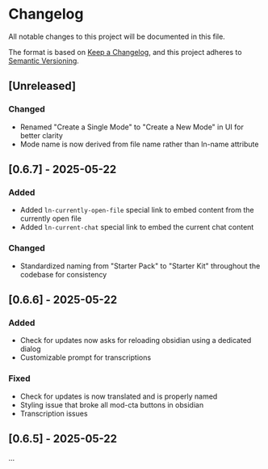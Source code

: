 # Changelog

All notable changes to this project will be documented in this file.

The format is based on [Keep a Changelog](https://keepachangelog.com/en/1.1.0/),
and this project adheres to [Semantic Versioning](https://semver.org/spec/v2.0.0.html).

## [Unreleased]

### Changed
- Renamed "Create a Single Mode" to "Create a New Mode" in UI for better clarity
- Mode name is now derived from file name rather than ln-name attribute

## [0.6.7] - 2025-05-22

### Added
- Added `ln-currently-open-file` special link to embed content from the currently open file
- Added `ln-current-chat` special link to embed the current chat content

### Changed
- Standardized naming from "Starter Pack" to "Starter Kit" throughout the codebase for consistency

## [0.6.6] - 2025-05-22

### Added
- Check for updates now asks for reloading obsidian using a dedicated dialog
- Customizable prompt for transcriptions

### Fixed
- Check for updates is now translated and is properly named
- Styling issue that broke all mod-cta buttons in obsidian
- Transcription issues

## [0.6.5] - 2025-05-22
...
